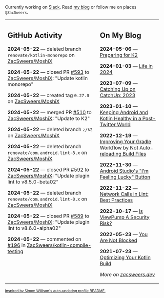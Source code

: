 Currently working on [Slack](https://slack.com/). Read [my blog](https://zacsweers.dev/) or follow me on places `@ZacSweers`.

<table><tr><td valign="top" width="60%">

## GitHub Activity
<!-- githubActivity starts -->
**2024-05-22** — deleted branch `renovate/kotlin-monorepo` on [ZacSweers/MoshiX](https://github.com/ZacSweers/MoshiX)

**2024-05-22** — closed PR [#593](https://github.com/ZacSweers/MoshiX/pull/593) to [ZacSweers/MoshiX](https://github.com/ZacSweers/MoshiX): "Update kotlin monorepo"

**2024-05-22** — created tag `0.27.0` on [ZacSweers/MoshiX](https://github.com/ZacSweers/MoshiX)

**2024-05-22** — merged PR [#510](https://github.com/ZacSweers/MoshiX/pull/510) to [ZacSweers/MoshiX](https://github.com/ZacSweers/MoshiX): "Update to K2"

**2024-05-22** — deleted branch `z/k2` on [ZacSweers/MoshiX](https://github.com/ZacSweers/MoshiX)

**2024-05-22** — deleted branch `renovate/com.android.lint-8.x` on [ZacSweers/MoshiX](https://github.com/ZacSweers/MoshiX)

**2024-05-22** — closed PR [#592](https://github.com/ZacSweers/MoshiX/pull/592) to [ZacSweers/MoshiX](https://github.com/ZacSweers/MoshiX): "Update plugin lint to v8.5.0-beta02"

**2024-05-22** — deleted branch `renovate/com.android.lint-8.x` on [ZacSweers/MoshiX](https://github.com/ZacSweers/MoshiX)

**2024-05-22** — closed PR [#589](https://github.com/ZacSweers/MoshiX/pull/589) to [ZacSweers/MoshiX](https://github.com/ZacSweers/MoshiX): "Update plugin lint to v8.6.0-alpha02"

**2024-05-22** — commented on [#196](https://github.com/ZacSweers/kotlin-compile-testing/pull/196#issuecomment-2125651585) in [ZacSweers/kotlin-compile-testing](https://github.com/ZacSweers/kotlin-compile-testing)
<!-- githubActivity ends -->
</td><td valign="top" width="40%">

## On My Blog
<!-- blog starts -->
**2024-05-06** — [Preparing for K2](https://www.zacsweers.dev/preparing-for-k2/)

**2024-01-03** — [Life in 2024](https://www.zacsweers.dev/life-in-2024/)

**2023-07-09** — [Catching Up on CatchUp: 2023](https://www.zacsweers.dev/catching-up-on-catchup-2023/)

**2023-01-10** — [Keeping Android and Kotlin Healthy in a Post-Twitter World](https://www.zacsweers.dev/keeping-android-healthy/)

**2022-12-19** — [Improving Your Gradle Workflow by Not Auto-reloading Build Files](https://www.zacsweers.dev/improving-your-workflow-by-not-auto-reloading-build-files/)

**2022-11-30** — [Android Studio's "I'm Feeling Lucky" Button](https://www.zacsweers.dev/android-studios-im-feeling-lucky-button/)

**2022-11-22** — [Network Calls in Lint: Best Practices](https://www.zacsweers.dev/network-calls-in-lint-best-practices/)

**2022-10-17** — [Is ViewPump A Security Risk?](https://www.zacsweers.dev/is-viewpump-a-security-risk/)

**2022-05-23** — [You Are Not Blocked](https://www.zacsweers.dev/you-are-not-blocked/)

**2021-07-23** — [Optimizing Your Kotlin Build](https://www.zacsweers.dev/optimizing-your-kotlin-build/)
<!-- blog ends -->
_More on [zacsweers.dev](https://zacsweers.dev/)_
</td></tr></table>

<sub><a href="https://simonwillison.net/2020/Jul/10/self-updating-profile-readme/">Inspired by Simon Willison's auto-updating profile README.</a></sub>